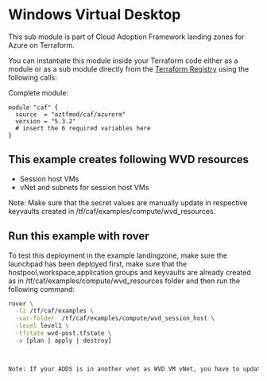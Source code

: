# Windows Virtual Desktop 

This sub module is part of Cloud Adoption Framework landing zones for Azure on Terraform.

You can instantiate this module inside your Terraform code either as a module or as a sub module directly from the [Terraform Registry](https://registry.terraform.io/modules/aztfmod/caf/azurerm/latest) using the following calls:

Complete module:
```hcl
module "caf" {
  source  = "aztfmod/caf/azurerm"
  version = "5.3.2"
  # insert the 6 required variables here
}
```

## This example creates following WVD resources

* Session host VMs
* vNet and subnets for session host VMs

Note: Make sure that the secret values are manually update in respective keyvaults created in /tf/caf/examples/compute/wvd_resources. 


## Run this example with rover

To test this deployment in the example landingzone, make sure the launchpad has been deployed first, make sure that the hostpool,workspace,application groups and keyvaults are already created as in /tf/caf/examples/compute/wvd_resources folder and then run the following command:


```bash
rover \
  -lz /tf/caf/examples \
  -var-folder  /tf/caf/examples/compute/wvd_session_host \
  -level level1 \
  -tfstate wvd-post.tfstate \
  -a [plan | apply | destroy]
```

```bash


Note: If your ADDS is in another vnet as WVD VM vNet, you have to update dns servers as in ADDS and peer with AADDS vnet before you create session hosts.  


